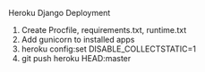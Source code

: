 Heroku Django Deployment
1. Create Procfile, requirements.txt, runtime.txt
2. Add gunicorn to installed apps
3. heroku config:set DISABLE_COLLECTSTATIC=1
3. git push heroku HEAD:master
